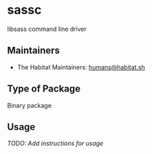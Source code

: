 # sassc

libsass command line driver

## Maintainers

* The Habitat Maintainers: <humans@habitat.sh>

## Type of Package

Binary package

## Usage

*TODO: Add instructions for usage*
